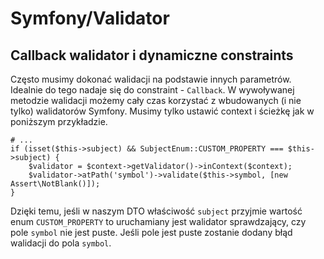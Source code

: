 # Symfony/Validator

## Callback walidator i dynamiczne constraints

Często musimy dokonać walidacji na podstawie innych parametrów.
Idealnie do tego nadaje się do constraint - `Callback`.
W wywoływanej metodzie walidacji możemy cały czas korzystać z wbudowanych (i nie tylko) walidatorów Symfony.
Musimy tylko ustawić context i ścieżkę jak w poniższym przykładzie.

```
# ...
if (isset($this->subject) && SubjectEnum::CUSTOM_PROPERTY === $this->subject) {
    $validator = $context->getValidator()->inContext($context);
    $validator->atPath('symbol')->validate($this->symbol, [new Assert\NotBlank()]);
}
```

Dzięki temu, jeśli w naszym DTO właściwość `subject` przyjmie wartość enum `CUSTOM_PROPERTY` to uruchamiany jest walidator sprawdzający, czy pole `symbol` nie jest puste.
Jeśli pole jest puste zostanie dodany błąd walidacji do pola `symbol`.
